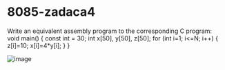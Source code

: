# 8085-zadaca4

Write an equivalent assembly program to the corresponding C program:
void main()
{
 const int = 30;
 int x[50], y[50], z[50];
 for (int i=1; i<=N; i++)
 {
 z[i]=10;
 x[i]=4*y[i];
 }
} 

![image](https://github.com/mshilinova/8085-zadaca4/assets/170893890/5786d511-e7d8-4d14-922e-e7cec4165415)
